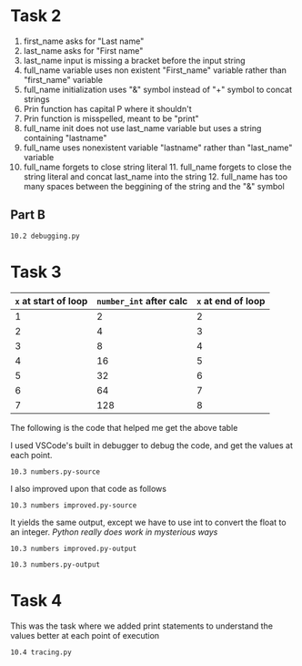 # Task 2

1. first_name asks for "Last name"
2. last_name asks for "First name"
3. last_name input is missing a bracket before the input string
4. full_name variable uses non existent "First_name" variable rather than "first_name" variable
5. full_name initialization uses "&" symbol instead of "+" symbol to concat strings
6. Prin function has capital P where it shouldn't
7. Prin function is misspelled, meant to be "print"
8. full_name init does not use last_name variable but uses a string containing "lastname"
9. full_name uses nonexistent variable "lastname" rather than "last_name" variable
10. full_name forgets to close string literal 11. full_name forgets to close the string literal and concat last_name into the string 12. full_name has too many spaces between the beggining of the string and the "&" symbol

## Part B

`10.2 debugging.py`

# Task 3

| `x` at start of loop | `number_int` after calc | `x` at end of loop |
| -------------------- | ----------------------- | ------------------ |
| 1                    | 2                       | 2                  |
| 2                    | 4                       | 3                  |
| 3                    | 8                       | 4                  |
| 4                    | 16                      | 5                  |
| 5                    | 32                      | 6                  |
| 6                    | 64                      | 7                  |
| 7                    | 128                     | 8                  |

The following is the code that helped me get the above table

I used VSCode's built in debugger to debug the code, and get the values at each point.

`10.3 numbers.py-source`

I also improved upon that code as follows

`10.3 numbers improved.py-source`

It yields the same output, except we have to use int to convert the float to an integer.
_Python really does work in mysterious ways_

`10.3 numbers improved.py-output`

`10.3 numbers.py-output`

# Task 4

This was the task where we added print statements to understand the values better at each point of execution

`10.4 tracing.py`
